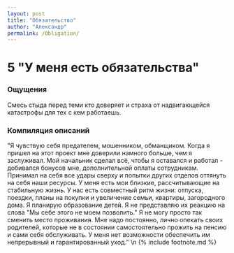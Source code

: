 ```yaml
---
layout: post
title: "Обязательство"
author: "Александр"
permalink: /Obligation/
---
```


# 5 "У меня есть обязательства"

### Ощущения
Смесь стыда перед теми кто доверяет и страха от надвигающейся катастрофы для тех с кем работаешь. 

### Компиляция описаний
"Я чувствую себя предателем, мошенником, обманщиком. Когда я пришел на этот проект мне доверили намного больше, чем я заслуживал. Мой начальник сделал всё, чтобы я оставался и работал - добивался бонусов мне, дополнительной оплаты сотрудникам. Принимал на себя все удары сверху и попытки других отделов оттянуть на себя наши ресурсы. У меня есть мои близкие, рассчитывающие на стабильную жизнь. У нас есть совместный ритм жизни: отпуска, поездки, планы на покупки и увеличение семьи, квартиры, загородного дома. Я планирую образование детей. Я не представляю их реакцию на слова "Мы себе этого не моем позволить." Я не могу просто так сменить место проживания. Мне надо постоянно, лично опекать своих родителей, которые не в состоянии самостоятельно прожить на пенсию и сами себя обслуживать. У меня нет возможности обеспечить им непрерывный и гарантированный уход."
\n {% include footnote.md %}
